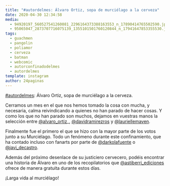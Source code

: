 ```yaml
---
title: "#autordelmes: Álvaro Ortiz, sopa de murciélago a la cerveza"
date: 2020-04-30 12:34:58
media: 
  - 94920197_560527541260081_2296164373388163553_n_17890414765502590.jpg
  - 95065047_2873707716075139_1355101501760120844_n_17941647853355530.jpg
tags: 
  - guachmen
  - pangolin
  - poliamor
  - cerveza
  - batman
  - webcomic
  - autorconfinadodelmes
  - autordelmes
template: instagram
author: 24paginas
---
```


[#autordelmes](/tags/autordelmes): Álvaro Ortiz, sopa de murciélago a la cerveza.


Cerramos un mes en el que nos hemos tomado la cosa con mucha, y necesaria, calma reivindicando a quienes no han parado de hacer cosas. Y como los que no han parado son muchos, dejamos en vuestras manos la selección entre [@alvaro_ortiz](https://instagram.com/alvaro_ortiz)_, [@davidramirezros](https://instagram.com/davidramirezros) y [@lauriellemaven](https://instagram.com/lauriellemaven).


Finalmente fue el primero el que se hizo con la mayor parte de los votos junto a su Murciélago. Todo un fenómeno durante este confinamiento, que ha contado incluso con fanarts por parte de [@darkolafuente](https://instagram.com/darkolafuente) o [@javi_decastro](https://instagram.com/javi_decastro).


Además del próximo desenlace de su justiciero cervecero, podéis encontrar una historia de Álvaro en uno de los recopilatorios que [@astiberri_ediciones](https://instagram.com/astiberri_ediciones) ofrece de manera gratuita durante estos días.


¡Larga vida al murciélago!







